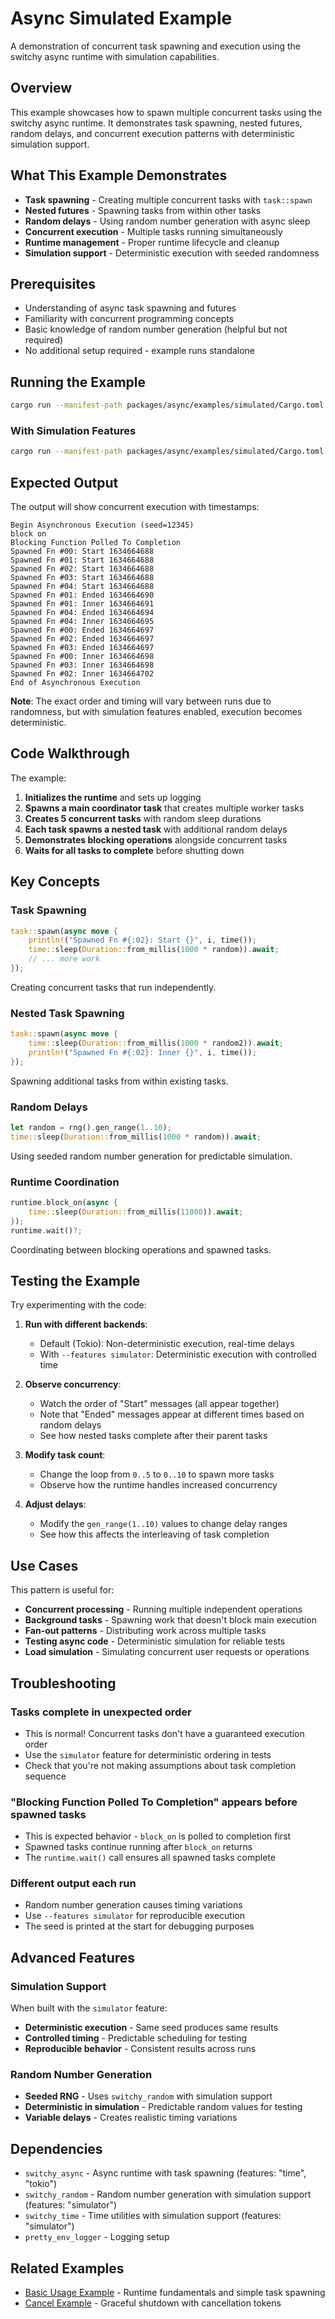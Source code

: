 # Async Simulated Example

A demonstration of concurrent task spawning and execution using the switchy async runtime with simulation capabilities.

## Overview

This example showcases how to spawn multiple concurrent tasks using the switchy async runtime. It demonstrates task spawning, nested futures, random delays, and concurrent execution patterns with deterministic simulation support.

## What This Example Demonstrates

- **Task spawning** - Creating multiple concurrent tasks with `task::spawn`
- **Nested futures** - Spawning tasks from within other tasks
- **Random delays** - Using random number generation with async sleep
- **Concurrent execution** - Multiple tasks running simultaneously
- **Runtime management** - Proper runtime lifecycle and cleanup
- **Simulation support** - Deterministic execution with seeded randomness

## Prerequisites

- Understanding of async task spawning and futures
- Familiarity with concurrent programming concepts
- Basic knowledge of random number generation (helpful but not required)
- No additional setup required - example runs standalone

## Running the Example

```bash
cargo run --manifest-path packages/async/examples/simulated/Cargo.toml
```

### With Simulation Features

```bash
cargo run --manifest-path packages/async/examples/simulated/Cargo.toml --features simulator
```

## Expected Output

The output will show concurrent execution with timestamps:

```
Begin Asynchronous Execution (seed=12345)
block on
Blocking Function Polled To Completion
Spawned Fn #00: Start 1634664688
Spawned Fn #01: Start 1634664688
Spawned Fn #02: Start 1634664688
Spawned Fn #03: Start 1634664688
Spawned Fn #04: Start 1634664688
Spawned Fn #01: Ended 1634664690
Spawned Fn #01: Inner 1634664691
Spawned Fn #04: Ended 1634664694
Spawned Fn #04: Inner 1634664695
Spawned Fn #00: Ended 1634664697
Spawned Fn #02: Ended 1634664697
Spawned Fn #03: Ended 1634664697
Spawned Fn #00: Inner 1634664698
Spawned Fn #03: Inner 1634664698
Spawned Fn #02: Inner 1634664702
End of Asynchronous Execution
```

**Note**: The exact order and timing will vary between runs due to randomness, but with simulation features enabled, execution becomes deterministic.

## Code Walkthrough

The example:

1. **Initializes the runtime** and sets up logging
2. **Spawns a main coordinator task** that creates multiple worker tasks
3. **Creates 5 concurrent tasks** with random sleep durations
4. **Each task spawns a nested task** with additional random delays
5. **Demonstrates blocking operations** alongside concurrent tasks
6. **Waits for all tasks to complete** before shutting down

## Key Concepts

### Task Spawning

```rust
task::spawn(async move {
    println!("Spawned Fn #{:02}: Start {}", i, time());
    time::sleep(Duration::from_millis(1000 * random)).await;
    // ... more work
});
```

Creating concurrent tasks that run independently.

### Nested Task Spawning

```rust
task::spawn(async move {
    time::sleep(Duration::from_millis(1000 * random2)).await;
    println!("Spawned Fn #{:02}: Inner {}", i, time());
});
```

Spawning additional tasks from within existing tasks.

### Random Delays

```rust
let random = rng().gen_range(1..10);
time::sleep(Duration::from_millis(1000 * random)).await;
```

Using seeded random number generation for predictable simulation.

### Runtime Coordination

```rust
runtime.block_on(async {
    time::sleep(Duration::from_millis(11000)).await;
});
runtime.wait()?;
```

Coordinating between blocking operations and spawned tasks.

## Testing the Example

Try experimenting with the code:

1. **Run with different backends**:
    - Default (Tokio): Non-deterministic execution, real-time delays
    - With `--features simulator`: Deterministic execution with controlled time

2. **Observe concurrency**:
    - Watch the order of "Start" messages (all appear together)
    - Note that "Ended" messages appear at different times based on random delays
    - See how nested tasks complete after their parent tasks

3. **Modify task count**:
    - Change the loop from `0..5` to `0..10` to spawn more tasks
    - Observe how the runtime handles increased concurrency

4. **Adjust delays**:
    - Modify the `gen_range(1..10)` values to change delay ranges
    - See how this affects the interleaving of task completion

## Use Cases

This pattern is useful for:

- **Concurrent processing** - Running multiple independent operations
- **Background tasks** - Spawning work that doesn't block main execution
- **Fan-out patterns** - Distributing work across multiple tasks
- **Testing async code** - Deterministic simulation for reliable tests
- **Load simulation** - Simulating concurrent user requests or operations

## Troubleshooting

### Tasks complete in unexpected order

- This is normal! Concurrent tasks don't have a guaranteed execution order
- Use the `simulator` feature for deterministic ordering in tests
- Check that you're not making assumptions about task completion sequence

### "Blocking Function Polled To Completion" appears before spawned tasks

- This is expected behavior - `block_on` is polled to completion first
- Spawned tasks continue running after `block_on` returns
- The `runtime.wait()` call ensures all spawned tasks complete

### Different output each run

- Random number generation causes timing variations
- Use `--features simulator` for reproducible execution
- The seed is printed at the start for debugging purposes

## Advanced Features

### Simulation Support

When built with the `simulator` feature:

- **Deterministic execution** - Same seed produces same results
- **Controlled timing** - Predictable scheduling for testing
- **Reproducible behavior** - Consistent results across runs

### Random Number Generation

- **Seeded RNG** - Uses `switchy_random` with simulation support
- **Deterministic in simulation** - Predictable random values for testing
- **Variable delays** - Creates realistic timing variations

## Dependencies

- `switchy_async` - Async runtime with task spawning (features: "time", "tokio")
- `switchy_random` - Random number generation with simulation support (features: "simulator")
- `switchy_time` - Time utilities with simulation support (features: "simulator")
- `pretty_env_logger` - Logging setup

## Related Examples

- [Basic Usage Example](../basic_usage/README.md) - Runtime fundamentals and simple task spawning
- [Cancel Example](../cancel/README.md) - Graceful shutdown with cancellation tokens
